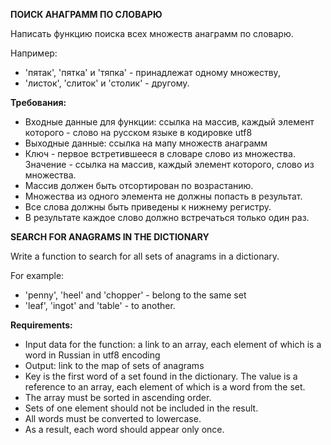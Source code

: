 <p><b>ПОИСК АНАГРАММ ПО СЛОВАРЮ</b></p>
<p>Написать функцию поиска всех множеств анаграмм по словарю.</p>
<p>Например:</p>
<ul>
    <li>'пятак', 'пятка' и 'тяпка' - принадлежат одному множеству,</li>
    <li>'листок', 'слиток' и 'столик' - другому.</li>
</ul>
<p><b>Требования:</b></p>
<ul>
    <li>Входные данные для функции: ссылка на массив, каждый элемент которого - слово на русском языке в кодировке utf8</li>
    <li>Выходные данные: ссылка на мапу множеств анаграмм</li>
    <li>Ключ - первое встретившееся в словаре слово из множества. Значение - ссылка на массив, каждый элемент которого, слово из множества.</li>
    <li>Массив должен быть отсортирован по возрастанию.</li>
    <li>Множества из одного элемента не должны попасть в результат.</li>
    <li>Все слова должны быть приведены к нижнему регистру.</li>
    <li>В результате каждое слово должно встречаться только один раз.</li>
</ul>


<p><b>SEARCH FOR ANAGRAMS IN THE DICTIONARY</b></p>
<p>Write a function to search for all sets of anagrams in a dictionary.</p>
<p>For example:</p>
<ul>
    <li>'penny', 'heel' and 'chopper' - belong to the same set</li>
    <li>'leaf', 'ingot' and 'table' - to another.</li>
</ul>
<p><b>Requirements:</b></p>
<ul>
    <li>Input data for the function: a link to an array, each element of which is a word in Russian in utf8 encoding</li>
    <li>Output: link to the map of sets of anagrams</li>
    <li>Key is the first word of a set found in the dictionary. The value is a reference to an array, each element of which is a word from the set.</li>
    <li>The array must be sorted in ascending order.</li>
    <li>Sets of one element should not be included in the result.</li>
    <li>All words must be converted to lowercase.</li>
    <li>As a result, each word should appear only once.</li>
</ul>
